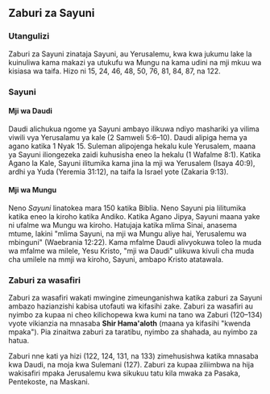 ## Zaburi za Sayuni	 

### Utangulizi

Zaburi za Sayuni zinataja Sayuni, au Yerusalemu, kwa kwa jukumu lake la kuinuliwa kama makazi ya utukufu wa Mungu na kama udini na mji mkuu wa kisiasa wa taifa. Hizo ni 15, 24, 46, 48, 50, 76, 81, 84, 87, na 122.

### Sayuni

#### Mji wa Daudi

Daudi alichukua ngome ya Sayuni ambayo ilikuwa ndiyo mashariki ya vilima viwili vya Yerusalamu ya kale (2 Samweli 5:6–10). Daudi alipiga hema ya agano katika 1 Nyak 15. Suleman alipojenga hekalu kule Yerusalem, maana ya Sayuni iliongezeka zaidi kuhusisha eneo la hekalu (1 Wafalme 8:1). Katika Agano la Kale, Sayuni ilitumika kama jina la mji wa Yerusalem (Isaya 40:9), ardhi ya Yuda (Yeremia 31:12), na taifa la Israel yote (Zakaria 9:13). 

#### Mji wa Mungu

Neno _Sayuni_ linatokea mara 150 katika Biblia. Neno Sayuni pia lilitumika katika eneo la kiroho katika Andiko. Katika Agano Jipya, Sayuni maana yake ni ufalme wa Mungu wa kiroho. Hatujaja katika mlima Sinai, anasema mtume, lakini "mlima Sayuni, na mji wa Mungu aliye hai, Yerusalemu wa mbinguni" (Waebrania 12:22). Kama mfalme Daudi alivyokuwa toleo la muda wa mfalme wa milele, Yesu Kristo, "mji wa Daudi" ulikuwa kivuli cha muda cha umilele na mmji wa kiroho, Sayuni, ambapo Kristo atatawala.

### Zaburi za wasafiri

Zaburi za wasafiri wakati mwingine zimeunganishwa katika zaburi za Sayuni ambazo hazianzishi kabisa utofauti wa kifasihi zake. Zaburi za wasafiri au nyimbo za kupaa ni cheo kilichopewa kwa kumi na tano wa Zaburi (120–134) vyote vikianzia na mnasaba **Shir Hama'aloth** (maana ya kifasihi "kwenda mpaka"). Pia zinaitwa zaburi za taratibu, nyimbo za shahada, au nyimbo za hatua.

Zaburi nne kati ya hizi (122, 124, 131, na 133) zimehusishwa katika mnasaba kwa Daudi, na moja kwa Sulemani (127). Zaburi za kupaa ziliimbwa na hija wakisafiri mpaka Jerusalemu kwa sikukuu tatu kila mwaka za Pasaka, Pentekoste, na Maskani.

